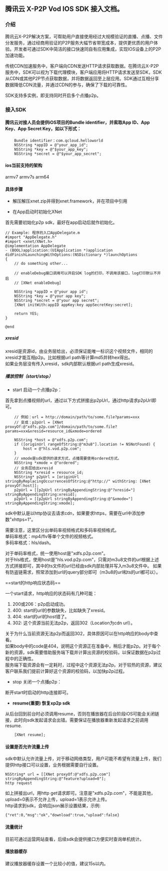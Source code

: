 ## 腾讯云 X-P2P Vod IOS SDK 接入文档。

### 介绍

腾讯云X-P2P解决方案，可帮助用户直接使用经过大规模验证的直播、点播、文件分发服务，通过经商用验证的P2P服务大幅节省带宽成本，提供更优质的用户体验。开发者可通过SDK中简洁的接口快速同自有应用集成，实现IOS设备上的P2P加速功能。

传统CDN加速服务中，客户端向CDN发送HTTP请求获取数据。在腾讯云X-P2P服务中，SDK可以视为下载代理模块，客户端应用将HTTP请求发送至SDK，SDK从CDN或其他P2P节点获取数据，并将数据返回至上层应用。SDK通过互相分享数据降低CDN流量，并通过CDN的参与，确保了下载的可靠性。

SDK支持多实例，即支持同时开启多个点播p2p。

### 接入SDK

#### 腾讯云对接人员会提供iOS项目的Bundle identifier，并索取App ID、App Key、App Secret Key，如以下形式：

        Bundle identifier：com.qcloud.helloworld
        NSString *appID = @"your_app_id";
        NSString *key = @"$your_app_key";
        NSString *secret = @"$your_app_secret";

#### ios当前支持的架构

armv7 armv7s arm64

#### 具体步骤

- 解压解压xnet.zip并得到xnet.framework，并在项目中引用

- 在App启动时初始化XNet

首先需要初始化p2p sdk，最好在app启动后就作初始化。

```
// Example: 程序的入口AppDelegate.m
#import "AppDelegate.h"
#import <xnet/XNet.h>
@implementation AppDelegate
- (BOOL)application:(UIApplication *)application didFinishLaunchingWithOptions:(NSDictionary *)launchOptions
{
    // do something other...

    // enableDebug接口调用可以开启SDK log的打印，不调用该接口，log打印默认不开启
    // [XNet enableDebug]

    NSString *appID = @"your app id";
    NSString *key = @"your app key";
    NSString *secret = @"your app secret";
    [XNet initWith:appID appKey:key appSecretKey:secret];

    return YES;
}

@end
 ```

##### xresid

xresid是资源id，由业务层给出，必须保证能唯一标识这个视频文件，相同的xresid才能互相p2p。比如根据url path等计算md5并转hex得出。  
如果业务层没有传入xresid，sdk内部默认根据url path生成xresid。

##### 播放控制（start/stop）

- start 启动一个点播p2p：

首先拿到点播视频的url，通过以下方式拼接出p2pUrl，通过http请求p2pUrl即可。

```
    // 例如：url = http://domain/path/to/some.file?params=xxx
    // 变成：p2pUrl = [XNet proxyOf:@"xdfs.p2p.com"]/domain/path/to/some.file?params=xxx&xresid=resource_id&xmode=ordered

    NSString *host = @"xdfs.p2p.com";
    if ([originUrl rangeOfString:@"m3u8"].location != NSNotFound) {
        host = @"hls.vod.p2p.com";
    }
    // xmode是sdk提供的请求方式，点播需要使用ordered方式。
    NSString *xmode = @"ordered";
    // 业务层给出xresid
    NSString *xresid = resource_id;
    NSString* p2pUrl = [originUrl stringByReplacingOccurrencesOfString:@"http://" withString: [XNet proxyOf:host]];
    p2pUrl = [[p2pUrl stringByAppendingString:@"?xresid="] stringByAppendingString:xresid];
    p2pUrl = [[p2pUrl stringByAppendingString:@"&xmode="] stringByAppendingString:xmode];
```

sdk中默认是以http协议去请求cdn，如果要求https，需要在url中添加参数"xhttps=1"。

需要注意，这里区分出单码率视频格式和多码率视频格式。  
单码率格式：mp4/flv等单个文件的视频格式。    
多码率格式：hls/dash。

对于单码率格式，统一使用host是"xdfs.p2p.com"。   
对于hls格式，使用host是"hls.vod.p2p.com"，只需对m3u8文件的url根据上述方式拼接即可，其中的ts文件的url已经由sdk内部处理并写入m3u8文件中。
如果有防盗链需求，照常添加到url的query部分即可（m3u8的url和ts的url都可以）。

==start的http响应状态码==

一个start请求，http响应的状态码有几种可能：

1. 200或206：p2p启动成功。
2. 400: start的url的参数缺失，比如缺失了xresid。
3. 404: start的url的host错了。
4. 302: 这个资源当前无法p2p，返回302（Location为cdn url）。

关于为什么当前资源无法p2p而返回302，具体原因可以在http响应的body中查看。     
如果body中的code是404，说明这个资源正在准备中，稍后才能p2p。对于每个新的资源，sdk需要借助服务端下载并计算出资源的校验码，以保证数据在p2p过程中的正确性。    
服务端下载资源会有一定耗时，过程中这个资源无法p2p。对于较热的资源，建议客户联系我们提前计算好这个资源的校验码，以加快p2p过程。

- stop 关闭一个点播p2p：

断开start时启动的http连接即可。

- **resume(重要) 恢复xp2p sdk**

从后台回到前台时必须调用resume，否则在播放器在后台阶段iOS可能会关闭链接，此时向sdk发起请求会出错。需要保证在播放器重新发起请求之前调用resume.

```
    [XNet resume];
```

#### 设置是否允许流量上传

sdk中默认允许流量上传，对于移动网络类型，用户可能不希望有流量上传，我们提供http接口可以设置，业务根据需要自行设置。

```
NSString* url = [[XNet proxyOf:@"xdfs.p2p.com"] stringByAppendingString:@"feature?upload=0"];
http request
```

如上拼接出url，用http get请求即可。注意是"xdfs.p2p.com"，不能是其他，upload=0表示不允许上传，upload=1表示允许上传。     
http请求到sdk，会响应json展示设置结果，示例:

```
{"ret":0,"msg":"ok","download":true,"upload":false}
```

#### 流量统计

目前可通过运营网站查看，后续sdk会提供接口方便实时查询单机统计。

#### 播放器缓存

建议播放器缓存设置一个比较小的值，建议15s以内。